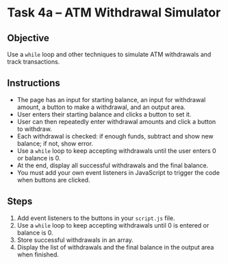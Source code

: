 # Task 4a – ATM Withdrawal Simulator

## Objective
Use a `while` loop and other techniques to simulate ATM withdrawals and track transactions.

## Instructions
- The page has an input for starting balance, an input for withdrawal amount, a button to make a withdrawal, and an output area.
- User enters their starting balance and clicks a button to set it.
- User can then repeatedly enter withdrawal amounts and click a button to withdraw.
- Each withdrawal is checked: if enough funds, subtract and show new balance; if not, show error.
- Use a `while` loop to keep accepting withdrawals until the user enters 0 or balance is 0.
- At the end, display all successful withdrawals and the final balance.
- You must add your own event listeners in JavaScript to trigger the code when buttons are clicked.

## Steps
1. Add event listeners to the buttons in your `script.js` file.
2. Use a `while` loop to keep accepting withdrawals until 0 is entered or balance is 0.
3. Store successful withdrawals in an array.
4. Display the list of withdrawals and the final balance in the output area when finished.
